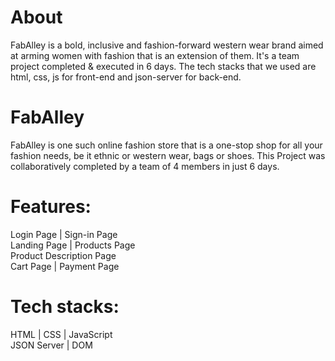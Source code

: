 # About
FabAlley is a bold, inclusive and fashion-forward western wear 
brand aimed at arming women with fashion that is an extension
of them. It's a team project completed & executed in 6 days.
The tech stacks that we used are html, css, js for front-end
and json-server for back-end.

# FabAlley
FabAlley is one such online fashion store that is a
one-stop shop for all your fashion needs, be it ethnic
or western wear, bags or shoes.
This Project was collaboratively completed by a
team of 4 members in just 6 days.<br />

# Features:
Login Page | Sign-in Page<br />
Landing Page | Products Page<br />
Product Description Page<br />
Cart Page | Payment Page<br />

# Tech stacks:
HTML | CSS | JavaScript<br />
JSON Server | DOM<br />
